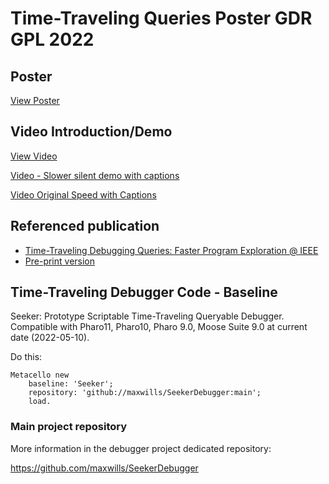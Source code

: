 # Time-Traveling Queries Poster GDR GPL 2022

## Poster

[View Poster](https://github.com/Willembrinck/TTQ-Debugging/raw/main/Resources/PosterTTQ_GDRGPL_A0.pdf)

## Video Introduction/Demo

[View Video](https://drive.google.com/file/d/12MlQZO9X1WN7e1LUqm5p0E-x8VJXQz0h/view?usp=sharing)

[Video - Slower silent demo with captions](https://drive.google.com/file/d/1vc97XggNn43VJl8Afs8W97QLJ0OgRYud/view?usp=sharing)

[Video Original Speed with Captions](https://drive.google.com/file/d/1LlNiDW1qqXTD-asBLoMGnfSSJXO7nTDg/view?usp=sharing)

## Referenced publication

* [Time-Traveling Debugging Queries: Faster Program Exploration @ IEEE](https://ieeexplore.ieee.org/document/9724738)  
* [Pre-print version](https://hal.inria.fr/hal-03463047/)

## Time-Traveling Debugger Code - Baseline

Seeker: Prototype Scriptable Time-Traveling Queryable Debugger.
Compatible with Pharo11, Pharo10, Pharo 9.0, Moose Suite 9.0 at current date (2022-05-10).

Do this:
```Smalltalk
Metacello new
    baseline: 'Seeker';
    repository: 'github://maxwills/SeekerDebugger:main';
    load.
```

### Main project repository

More information in the debugger project dedicated repository:

https://github.com/maxwills/SeekerDebugger
